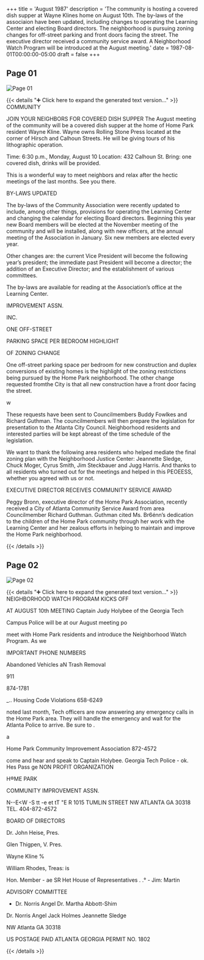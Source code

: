 +++
title = 'August 1987'
description = 'The community is hosting a covered dish supper at Wayne Klines home on August 10th. The by-laws of the associaion have been updated, including changes to operating the Learning Center and electing Board directors. The neighborhood is pursuing zoning changes for off-street parking and front doors facing the street. The executive director received a community service award. A Neighborhood Watch Program will be introduced at the August meeting.'
date = 1987-08-01T00:00:00-05:00
draft = false
+++



## Page 01

![Page 01](/hpcia-newsletter-archive/1987-08_01.jpg)

{{< details "➕ Click here to expand the generated text version..." >}}
COMMUNITY

JOIN
YOUR
NEIGHBORS
FOR COVERED
DISH SUPPER
The August meeting of the community will be a
covered dish supper at the home of Home Park
resident Wayne Kline. Wayne owns Rolling
Stone Press located at the corner of Hirsch and
Calhoun Streets. He will be giving tours of his
lithographic operation.

Time: 6:30 p.m., Monday, August 10
Location: 432 Calhoun St.
Bring: one covered dish, drinks will be provided.

This is a wonderful way to meet neighbors and
relax after the hectic meetings of the last months.
See you there.

BY-LAWS UPDATED

The by-laws of the Community Association were
recently updated to include, among other things,
provisions for operating the Learning Center and
changing the calendar for electing Board
directors. Beginning this year new Board
members will be elected at the November
meeting of the community and will be installed,
along with new officers, at the annual meeting of
the Association in January. Six new members
are elected every year.

Other changes are: the current Vice President
will become the following year’s president; the
immediate past President will become a director;
the addition of an Executive Director; and the
establishment of various committees.

The by-laws are available for reading at the
Association’s office at the Learning Center.

IMPROVEMENT ASSN.

INC.

ONE OFF-STREET

PARKING SPACE PER
BEDROOM HIGHLIGHT

OF ZONING CHANGE

One off-street parking space per bedroom for
new construction and duplex conversions of
existing homes is the highlight of the zoning
restrictions being pursued by the Home Park
neighborhood. The other change requested
fromthe City is that all new construction have a
front door facing the street.

w

These requests have been sent to
Councilmembers Buddy Fowlkes and Richard
Guthman. The councilmembers will then
prepare the legislation for presentation to the
Atlanta City Council. Neighborhood residents
and interested parties will be kept abreast of the
time schedule of the legislation.

We want to thank the following area residents
who helped mediate the final zoning plan with
the Neighborhood Justice Center: Jeannette
Sledge, Chuck Moger, Cyrus Smith, Jim
Steckbauer and Jugg Harris. And thanks to all
residents who turned out for the meetings and
helped in this PEOEESS, whether you agreed with
us or not.

EXECUTIVE
DIRECTOR RECEIVES
COMMUNITY SERVICE AWARD

Peggy Bronn, executive director of the Home
Park Association, recently received a City of
Atlanta Community Service Award from area
Councilmember Richard Guthman. Guthman
cited Ms. Br6énn’s dedication to the children of
the Home Park community through her work
with the Learning Center and her zealous efforts
in helping to maintain and improve the Home
Park neighborhood.


{{< /details >}}




## Page 02

![Page 02](/hpcia-newsletter-archive/1987-08_02.jpg)

{{< details "➕ Click here to expand the generated text version..." >}}
NEIGHBORHOOD WATCH
PROGRAM KICKS OFF

AT AUGUST 10th MEETING
Captain Judy Holybee of the Georgia Tech

Campus Police will be at our August meeting po

meet with Home Park residents and introduce
the Neighborhood Watch Program. As we

IMPORTANT
PHONE NUMBERS

Abandoned Vehicles
aN
Trash Removal

911

874-1781

_.. Housing Code Violations 658-6249

noted last month, Tech officers are now
answering any emergency calls in the Home
Park area. They will handle the emergency and
wait for the Atlanta Police to arrive. Be sure to .

a

Home Park
Community Improvement Association 872-4572

come and hear and speak to Captain Holybee. Georgia Tech Police - ok.
Hes
Pass ge
NON PROFIT
ORGANIZATION

H®ME PARK

COMMUNITY IMPROVEMENT ASSN.

N--E<W -S tt -e et tT "E R
1015 TUMLIN STREET NW ATLANTA GA 30318 TEL. 404-872-4572

BOARD OF DIRECTORS

Dr. John Heise, Pres.

Glen Thigpen, V. Pres.

Wayne Kline %

William Rhodes, Treas: is

Hon. Member - ae SR Het
House of Representatives  . .° -
Jim: Martin

ADVISORY COMMITTEE
- Dr. Norris Angel
Dr. Martha Abbott-Shim

Dr. Norris Angel
Jack Holmes
Jeannette Sledge

NW
Atlanta GA 30318

US POSTAGE PAID
ATLANTA GEORGIA
PERMIT NO. 1802


{{< /details >}}


